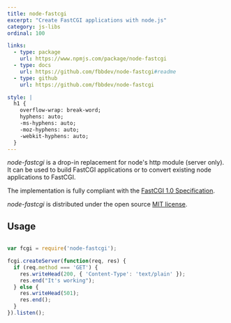 ```yaml
---
title: node-fastcgi
excerpt: "Create FastCGI applications with node.js"
category: js-libs
ordinal: 100

links:
  - type: package
    url: https://www.npmjs.com/package/node-fastcgi
  - type: docs
    url: https://github.com/fbbdev/node-fastcgi#readme
  - type: github
    url: https://github.com/fbbdev/node-fastcgi

style: |
  h1 {
    overflow-wrap: break-word;
    hyphens: auto;
    -ms-hyphens: auto;
    -moz-hyphens: auto;
    -webkit-hyphens: auto;
  }
---
```


_node-fastcgi_ is a drop-in replacement for node's http module (server only).
It can be used to build FastCGI applications or to convert existing node
applications to FastCGI.

The implementation is fully compliant with the [FastCGI 1.0 Specification](https://fast-cgi.github.io/spec).

_node-fastcgi_ is distributed under the open source [MIT license](https://github.com/fbbdev/node-fastcgi/blob/master/LICENSE).

## Usage

```javascript

var fcgi = require('node-fastcgi');

fcgi.createServer(function(req, res) {
  if (req.method === 'GET') {
    res.writeHead(200, { 'Content-Type': 'text/plain' });
    res.end("It's working");
  } else {
    res.writeHead(501);
    res.end();
  }
}).listen();
```
